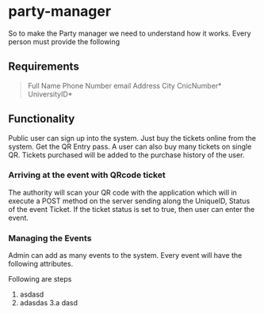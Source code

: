 # party-manager

So to make the Party manager we need to understand how it works. 
Every person must provide the following 
## Requirements
> Full Name 
>Phone Number
>email 
>Address 
>City 
>CnicNumber*
>UniversityID*



## Functionality 

Public user can sign up into the system. 
Just buy the tickets online from  the system. 
Get the QR Entry pass. 
A user can also buy many tickets on single QR. 
Tickets purchased will be added to the purchase history of the user. 


### Arriving at the event with QRcode ticket 

The authority will scan your QR code with the application which will in execute a POST method on the server sending along the UniqueID, Status of the event Ticket. 
If the ticket status is set to true, then user can enter the event. 



### Managing the Events 

Admin can add as many events to the system. 
Every event will have the following attributes.

Following are steps 
1. asdasd
2. adasdas 
3.a dasd
